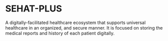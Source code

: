 # SEHAT-PLUS
A digitally-facilitated healthcare ecosystem that supports universal healthcare in an organized, and secure manner. It is focused on storing the medical reports and history of each patient digitally.
